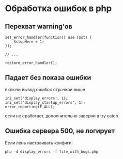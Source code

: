 # Обработка ошибок в php

## Перехват warning'ов

```
set_error_handler(function() use ($st) {
    $stopHere = 1;
});

// ...

restore_error_handler();
```


## Падает без показа ошибки

включи вывод ошибок строчкой выше

```
ini_set('display_errors', 1);
ini_set('display_startup_errors', 1);
error_reporting(E_ALL);
```

если не сработает, дополнительно заверни в try catch

## Ошибка сервера 500, не логирует

Если лень настраивать конфиги:

`php -d display_errors -f file_with_bugs.php`
